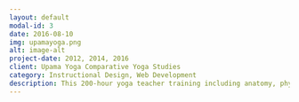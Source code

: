 ```yaml
---
layout: default
modal-id: 3
date: 2016-08-10
img: upamayoga.png
alt: image-alt
project-date: 2012, 2014, 2016
client: Upama Yoga Comparative Yoga Studies
category: Instructional Design, Web Development
description: This 200-hour yoga teacher training including anatomy, physiology, Sanksrit, philosophy, cultural history, and various schools of practice was designed using ADDIE principles and required formal submission to the Yoga Alliance to receive industry accreditation. The multi-year project included a re-design in response to assessment and marketing research, which resulted in a more streamlined, modular offering. This increased the potential customer-base to include existing teachers who may have needed additional education in one or more topics. Examples of the <a href="/assets/UpamaYogaModularSyllabus.pdf"> module content</a> and <a href="/assets/UpamaYogaCatalog.pdf"> detailed course catalog</a> are linked here. These were offered in pdf form because the target clientele demographic was more comfortable with traditional academic course listings and printed catalogs.
---
```

